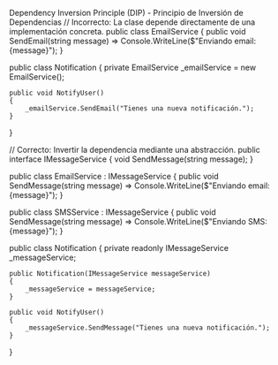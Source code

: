 Dependency Inversion Principle (DIP) - Principio de Inversión de Dependencias
// Incorrecto: La clase depende directamente de una implementación concreta.
public class EmailService
{
    public void SendEmail(string message) => Console.WriteLine($"Enviando email: {message}");
}

public class Notification
{
    private EmailService _emailService = new EmailService();

    public void NotifyUser()
    {
        _emailService.SendEmail("Tienes una nueva notificación.");
    }
}

// Correcto: Invertir la dependencia mediante una abstracción.
public interface IMessageService
{
    void SendMessage(string message);
}

public class EmailService : IMessageService
{
    public void SendMessage(string message) => Console.WriteLine($"Enviando email: {message}");
}

public class SMSService : IMessageService
{
    public void SendMessage(string message) => Console.WriteLine($"Enviando SMS: {message}");
}

public class Notification
{
    private readonly IMessageService _messageService;

    public Notification(IMessageService messageService)
    {
        _messageService = messageService;
    }

    public void NotifyUser()
    {
        _messageService.SendMessage("Tienes una nueva notificación.");
    }
}
